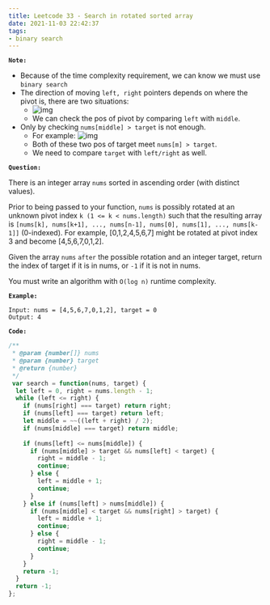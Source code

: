 ```yaml
---
title: Leetcode 33 - Search in rotated sorted array
date: 2021-11-03 22:42:37
tags:
- binary search
---
```

**`Note:`**
- Because of the time complexity requirement, we can know we must use `binary search`
- The direction of moving `left, right` pointers depends on where the pivot is, there are two situations:
  - ![img](https://i.imgur.com/wQv14wo.png)
  - We can check the pos of pivot by comparing `left` with `middle`.
- Only by checking `nums[middle] > target` is not enough.
  - For example: ![img](https://i.imgur.com/zW55TqT.png)
  - Both of these two pos of target meet `nums[m] > target`.
  - We need to compare `target` with `left/right` as well.
  
**`Question:`**

There is an integer array `nums` sorted in ascending order (with distinct values).

Prior to being passed to your function, `nums` is possibly rotated at an unknown pivot index `k (1 <= k < nums.length)` such that the resulting array is `[nums[k], nums[k+1], ..., nums[n-1], nums[0], nums[1], ..., nums[k-1]]` (0-indexed). For example, [0,1,2,4,5,6,7] might be rotated at pivot index 3 and become [4,5,6,7,0,1,2].

Given the array `nums` `after` the possible rotation and an integer target, return the index of target if it is in nums, or `-1` if it is not in nums.

You must write an algorithm with `O(log n)` runtime complexity.

**`Example:`**
```
Input: nums = [4,5,6,7,0,1,2], target = 0
Output: 4
```

**`Code:`**
```javascript
/**
 * @param {number[]} nums
 * @param {number} target
 * @return {number}
 */
 var search = function(nums, target) {
  let left = 0, right = nums.length - 1;
  while (left <= right) {
    if (nums[right] === target) return right;
    if (nums[left] === target) return left;
    let middle = ~~((left + right) / 2);
    if (nums[middle] === target) return middle;
    
    if (nums[left] <= nums[middle]) {
      if (nums[middle] > target && nums[left] < target) {
        right = middle - 1;
        continue;
      } else {
        left = middle + 1;
        continue;
      }
    } else if (nums[left] > nums[middle]) {
      if (nums[middle] < target && nums[right] > target) {
        left = middle + 1;
        continue;
      } else {
        right = middle - 1;
        continue;
      }
    }
    return -1;
  }
  return -1;
};
```